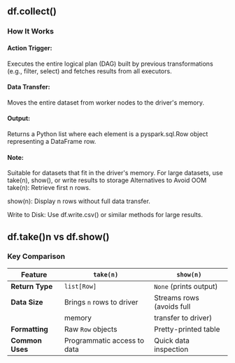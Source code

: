 ## df.collect()

### How It Works
#### Action Trigger:
Executes the entire logical plan (DAG) built by previous transformations (e.g., filter, select) and fetches results from all executors.

#### Data Transfer:
Moves the entire dataset from worker nodes to the driver's memory.

#### Output:
Returns a Python list where each element is a pyspark.sql.Row object representing a DataFrame row.

#### Note:
Suitable for datasets that fit in the driver's memory. For large datasets, use take(n), show(), or write results to storage
Alternatives to Avoid OOM
take(n): Retrieve first n rows.

show(n): Display n rows without full data transfer.

Write to Disk: Use df.write.csv() or similar methods for large results.

## df.take()n vs df.show()
### Key Comparison

| Feature              | `take(n)`                     | `show(n)`                     |
|----------------------|-------------------------------|-------------------------------|
| **Return Type**      | `list[Row]`                   | `None` (prints output)        |
| **Data Size**        | Brings `n` rows to driver     | Streams rows (avoids full     |
|                      | memory                        | transfer to driver)           |
| **Formatting**       | Raw `Row` objects             | Pretty-printed table          |
| **Common Uses**      | Programmatic access to data   | Quick data inspection         |
